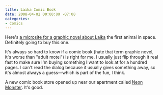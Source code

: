 ```yaml
---
title: Laika Comic Book
date: 2008-04-02 00:00:00 -07:00
categories:
- Comics
---
```


<p>Here's <a href="http://www.nickabadzis.com/laika/">a microsite for a graphic novel about Laika</a> the first animal in space. Definitely going to buy this one.</p>

<p>It's always so hard to know if a comic book (hate that term graphic novel, it's worse than "adult motel") is right for me, I usually just flip through it real fast to make sure I'm buying something I want to look at for a hundred pages. I can't read the dialog because it usually gives something away, so it's almost always a guess—which is part of the fun, I think. </p>

<p>A new comic book store opened up near our apartment called <a href="http://www.yelp.com/biz/neon-monster-san-francisco">Neon Monster</a>. It's good.</p>
